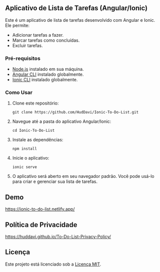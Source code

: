 ## Aplicativo de Lista de Tarefas (Angular/Ionic)

Este é um aplicativo de lista de tarefas desenvolvido com Angular e Ionic. Ele permite:

- Adicionar tarefas a fazer.
- Marcar tarefas como concluídas.
- Excluir tarefas.

### Pré-requisitos

- [Node.js](https://nodejs.org/) instalado em sua máquina.
- [Angular CLI](https://angular.io/cli) instalado globalmente.
- [Ionic CLI](https://ionicframework.com/docs/cli) instalado globalmente.

### Como Usar

1. Clone este repositório:

   ```shell
   git clone https://github.com/HudDavi/Ionic-To-Do-List.git
   ```

1. Navegue até a pasta do aplicativo Angular/Ionic:

   ```shell
   cd Ionic-To-Do-List
   ```

2. Instale as dependências:

   ```shell
   npm install
   ```

3. Inicie o aplicativo:

   ```shell
   ionic serve
   ```

4. O aplicativo será aberto em seu navegador padrão. Você pode usá-lo para criar e gerenciar sua lista de tarefas.

## Demo

https://ionic-to-do-list.netlify.app/

## Política de Privacidade

https://huddavi.github.io/To-Do-List-Privacy-Policy/

## Licença

Este projeto está licenciado sob a [Licença MIT](LICENSE).